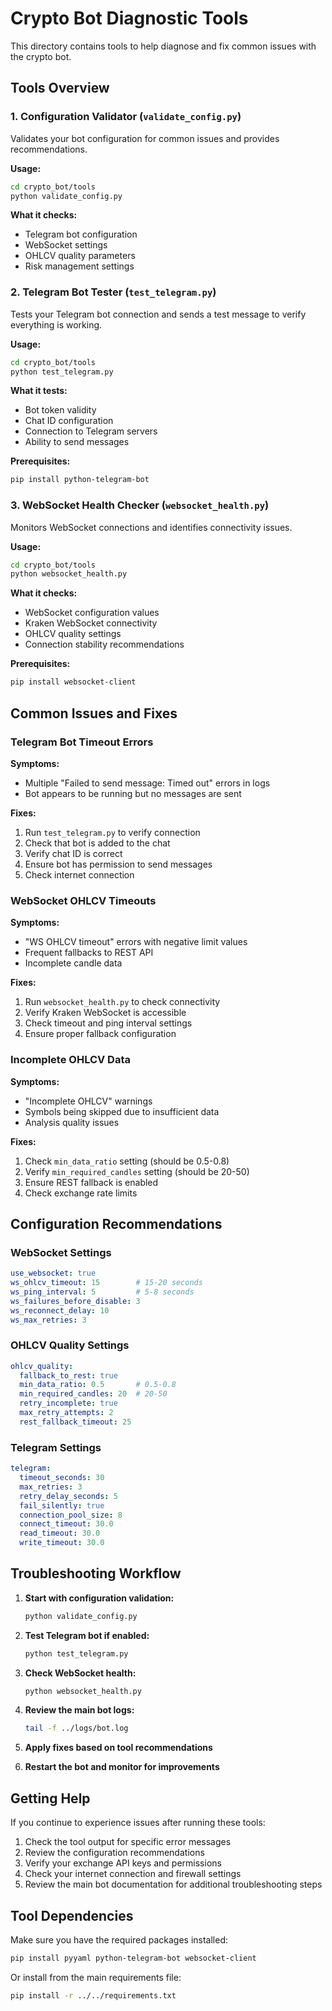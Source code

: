 # Crypto Bot Diagnostic Tools

This directory contains tools to help diagnose and fix common issues with the crypto bot.

## Tools Overview

### 1. Configuration Validator (`validate_config.py`)

Validates your bot configuration for common issues and provides recommendations.

**Usage:**
```bash
cd crypto_bot/tools
python validate_config.py
```

**What it checks:**
- Telegram bot configuration
- WebSocket settings
- OHLCV quality parameters
- Risk management settings

### 2. Telegram Bot Tester (`test_telegram.py`)

Tests your Telegram bot connection and sends a test message to verify everything is working.

**Usage:**
```bash
cd crypto_bot/tools
python test_telegram.py
```

**What it tests:**
- Bot token validity
- Chat ID configuration
- Connection to Telegram servers
- Ability to send messages

**Prerequisites:**
```bash
pip install python-telegram-bot
```

### 3. WebSocket Health Checker (`websocket_health.py`)

Monitors WebSocket connections and identifies connectivity issues.

**Usage:**
```bash
cd crypto_bot/tools
python websocket_health.py
```

**What it checks:**
- WebSocket configuration values
- Kraken WebSocket connectivity
- OHLCV quality settings
- Connection stability recommendations

**Prerequisites:**
```bash
pip install websocket-client
```

## Common Issues and Fixes

### Telegram Bot Timeout Errors

**Symptoms:**
- Multiple "Failed to send message: Timed out" errors in logs
- Bot appears to be running but no messages are sent

**Fixes:**
1. Run `test_telegram.py` to verify connection
2. Check that bot is added to the chat
3. Verify chat ID is correct
4. Ensure bot has permission to send messages
5. Check internet connection

### WebSocket OHLCV Timeouts

**Symptoms:**
- "WS OHLCV timeout" errors with negative limit values
- Frequent fallbacks to REST API
- Incomplete candle data

**Fixes:**
1. Run `websocket_health.py` to check connectivity
2. Verify Kraken WebSocket is accessible
3. Check timeout and ping interval settings
4. Ensure proper fallback configuration

### Incomplete OHLCV Data

**Symptoms:**
- "Incomplete OHLCV" warnings
- Symbols being skipped due to insufficient data
- Analysis quality issues

**Fixes:**
1. Check `min_data_ratio` setting (should be 0.5-0.8)
2. Verify `min_required_candles` setting (should be 20-50)
3. Ensure REST fallback is enabled
4. Check exchange rate limits

## Configuration Recommendations

### WebSocket Settings
```yaml
use_websocket: true
ws_ohlcv_timeout: 15        # 15-20 seconds
ws_ping_interval: 5         # 5-8 seconds
ws_failures_before_disable: 3
ws_reconnect_delay: 10
ws_max_retries: 3
```

### OHLCV Quality Settings
```yaml
ohlcv_quality:
  fallback_to_rest: true
  min_data_ratio: 0.5       # 0.5-0.8
  min_required_candles: 20  # 20-50
  retry_incomplete: true
  max_retry_attempts: 2
  rest_fallback_timeout: 25
```

### Telegram Settings
```yaml
telegram:
  timeout_seconds: 30
  max_retries: 3
  retry_delay_seconds: 5
  fail_silently: true
  connection_pool_size: 8
  connect_timeout: 30.0
  read_timeout: 30.0
  write_timeout: 30.0
```

## Troubleshooting Workflow

1. **Start with configuration validation:**
   ```bash
   python validate_config.py
   ```

2. **Test Telegram bot if enabled:**
   ```bash
   python test_telegram.py
   ```

3. **Check WebSocket health:**
   ```bash
   python websocket_health.py
   ```

4. **Review the main bot logs:**
   ```bash
   tail -f ../logs/bot.log
   ```

5. **Apply fixes based on tool recommendations**

6. **Restart the bot and monitor for improvements**

## Getting Help

If you continue to experience issues after running these tools:

1. Check the tool output for specific error messages
2. Review the configuration recommendations
3. Verify your exchange API keys and permissions
4. Check your internet connection and firewall settings
5. Review the main bot documentation for additional troubleshooting steps

## Tool Dependencies

Make sure you have the required packages installed:

```bash
pip install pyyaml python-telegram-bot websocket-client
```

Or install from the main requirements file:

```bash
pip install -r ../../requirements.txt
```
